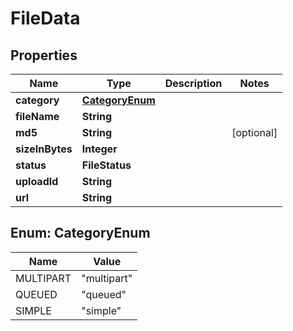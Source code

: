

# FileData



## Properties

| Name | Type | Description | Notes |
|------------ | ------------- | ------------- | -------------|
|**category** | [**CategoryEnum**](#CategoryEnum) |  |  |
|**fileName** | **String** |  |  |
|**md5** | **String** |  |  [optional] |
|**sizeInBytes** | **Integer** |  |  |
|**status** | **FileStatus** |  |  |
|**uploadId** | **String** |  |  |
|**url** | **String** |  |  |



## Enum: CategoryEnum

| Name | Value |
|---- | -----|
| MULTIPART | &quot;multipart&quot; |
| QUEUED | &quot;queued&quot; |
| SIMPLE | &quot;simple&quot; |



